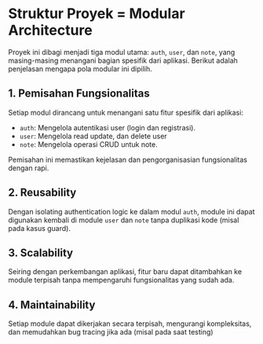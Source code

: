 # Struktur Proyek = Modular Architecture

Proyek ini dibagi menjadi tiga modul utama: `auth`, `user`, dan `note`, yang masing-masing menangani bagian spesifik dari aplikasi. Berikut adalah penjelasan mengapa pola modular ini dipilih.

## 1. Pemisahan Fungsionalitas

Setiap modul dirancang untuk menangani satu fitur spesifik dari aplikasi:

- `auth`: Mengelola autentikasi user (login dan registrasi).
- `user`: Mengelola read update, dan delete user
- `note`: Mengelola operasi CRUD untuk note.

Pemisahan ini memastikan kejelasan dan pengorganisasian fungsionalitas dengan rapi.

## 2. Reusability

Dengan isolating authentication logic ke dalam modul `auth`, module ini dapat digunakan kembali di module `user` dan `note` tanpa duplikasi kode (misal pada kasus guard).

## 3. Scalability

Seiring dengan perkembangan aplikasi, fitur baru dapat ditambahkan ke module terpisah tanpa mempengaruhi fungsionalitas yang sudah ada.

## 4. Maintainability

Setiap module dapat dikerjakan secara terpisah, mengurangi kompleksitas, dan memudahkan bug tracing jika ada (misal pada saat testing)
